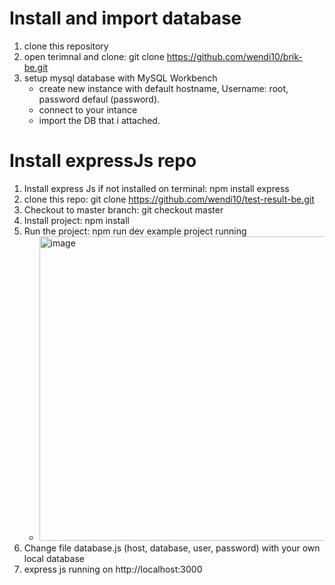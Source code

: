 # Install and import database
1. clone this repository
2. open terimnal and clone: git clone https://github.com/wendi10/brik-be.git
3. setup mysql database with MySQL Workbench
    - create new instance with default hostname, Username: root, password defaul (password).
    - connect to your intance
    - import the DB that i attached.

# Install expressJs repo
1. Install express Js if not installed on terminal: npm install express
2. clone this repo: git clone https://github.com/wendi10/test-result-be.git
3. Checkout to master branch: git checkout master
4. Install project: npm install
5. Run the project: npm run dev
    example project running
    - <img width="487" alt="image" src="https://user-images.githubusercontent.com/52336664/174658824-d2b3b346-40af-43ec-94e6-9e419d035290.png">
6. Change file database.js (host, database, user, password) with your own local database
7. express js running on http://localhost:3000
 
